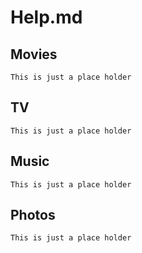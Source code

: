 # Help.md

## Movies
```
This is just a place holder
```

## TV
```
This is just a place holder
```

## Music
```
This is just a place holder
```

## Photos
```
This is just a place holder
```